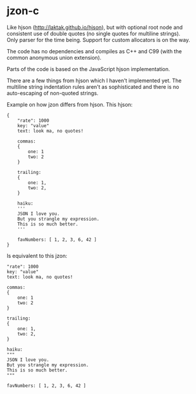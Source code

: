 jzon-c
======

Like hjson (http://laktak.github.io/hjson), but with optional root node and consistent use of double quotes (no single quotes for multiline strings). Only parser for the time being. Support for custom allocators is on the way.

The code has no dependencies and compiles as C++ and C99 (with the common anonymous union extension).

Parts of the code is based on the JavaScript hjson implementation.

There are a few things from hjson which I haven't implemented yet. The multiline string indentation rules aren't as sophisticated and there is no auto-escaping of non-quoted strings.

Example on how jzon differs from hjson. This hjson:

```
{
    "rate": 1000 
    key: "value"
    text: look ma, no quotes!

    commas:
    {
        one: 1
        two: 2
    }

    trailing:
    {
        one: 1,
        two: 2,
    }

    haiku:
    '''
    JSON I love you.
    But you strangle my expression.
    This is so much better.
    '''

    favNumbers: [ 1, 2, 3, 6, 42 ]
}
```

Is equivalent to this jzon:

```
"rate": 1000 
key: "value"
text: look ma, no quotes!

commas:
{
    one: 1
    two: 2
}

trailing:
{
    one: 1,
    two: 2,
}

haiku:
"""
JSON I love you.
But you strangle my expression.
This is so much better.
"""

favNumbers: [ 1, 2, 3, 6, 42 ]
```
